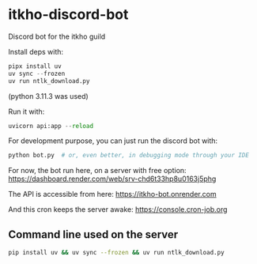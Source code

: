 # itkho-discord-bot
Discord bot for the itkho guild

Install deps with: 
```py
pipx install uv
uv sync --frozen
uv run ntlk_download.py
```
(python 3.11.3 was used)

Run it with:
```py
uvicorn api:app --reload
```

For development purpose, you can just run the discord bot with:
```py
python bot.py  # or, even better, in debugging mode through your IDE
```

For now, the bot run here, on a server with free option: https://dashboard.render.com/web/srv-chd6t33hp8u0163j5phg

The API is accessible from here: https://itkho-bot.onrender.com

And this cron keeps the server awake: https://console.cron-job.org


## Command line used on the server 
```sh
pip install uv && uv sync --frozen && uv run ntlk_download.py
```